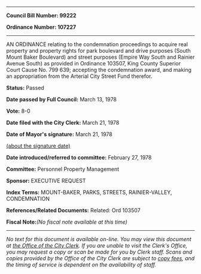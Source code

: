 

********

**Council Bill Number: 99222**
   
**Ordinance Number: 107227**
********

 AN ORDINANCE relating to the condemnation proceedings to acquire real property and property rights for park boulevard and drive purposes (South Mount Baker Boulevard) and street purposes (Empire Way South and Rainier Avenue South) as provided in Ordinance 103507, King County Superior Court Cause No. 799 639; accepting the condemnation award, and making an appropriation from the Arterial City Street Fund therefor.

**Status:** Passed
   
**Date passed by Full Council:** March 13, 1978
   
**Vote:** 8-0
   
**Date filed with the City Clerk:** March 21, 1978
   
**Date of Mayor's signature:** March 21, 1978
   
[(about the signature date)](/~public/approvaldate.htm)
   
   
   
**Date introduced/referred to committee:** February 27, 1978
   
**Committee:** Personnel Property Management
   
**Sponsor:** EXECUTIVE REQUEST
   
   
**Index Terms:** MOUNT-BAKER, PARKS, STREETS, RAINIER-VALLEY, CONDEMNATION

**References/Related Documents:** Related: Ord 103507

**Fiscal Note:**_(No fiscal note available at this time)_
********

_No text for this document is available on-line. You may view this document at [the Office of the City Clerk](http://www.seattle.gov/leg/clerk/contactUs.htm). If you are unable to visit the Clerk's Office, you may request a copy or scan be made for you by Clerk staff. Scans and copies provided by the Office of the City Clerk are subject to [copy fees](http://clerk.seattle.gov/~public/clerkfees.htm), and the timing of service is dependent on the availability of staff._

